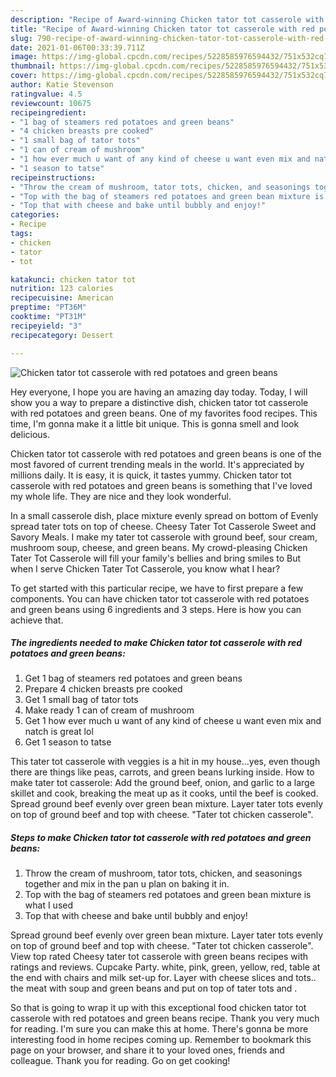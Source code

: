 ```yaml
---
description: "Recipe of Award-winning Chicken tator tot casserole with red potatoes and green beans"
title: "Recipe of Award-winning Chicken tator tot casserole with red potatoes and green beans"
slug: 790-recipe-of-award-winning-chicken-tator-tot-casserole-with-red-potatoes-and-green-beans
date: 2021-01-06T00:33:39.711Z
image: https://img-global.cpcdn.com/recipes/5228585976594432/751x532cq70/chicken-tator-tot-casserole-with-red-potatoes-and-green-beans-recipe-main-photo.jpg
thumbnail: https://img-global.cpcdn.com/recipes/5228585976594432/751x532cq70/chicken-tator-tot-casserole-with-red-potatoes-and-green-beans-recipe-main-photo.jpg
cover: https://img-global.cpcdn.com/recipes/5228585976594432/751x532cq70/chicken-tator-tot-casserole-with-red-potatoes-and-green-beans-recipe-main-photo.jpg
author: Katie Stevenson
ratingvalue: 4.5
reviewcount: 10675
recipeingredient:
- "1 bag of steamers red potatoes and green beans"
- "4 chicken breasts pre cooked"
- "1 small bag of tator tots"
- "1 can of cream of mushroom"
- "1 how ever much u want of any kind of cheese u want even mix and natch is great lol"
- "1 season to tatse"
recipeinstructions:
- "Throw the cream of mushroom, tator tots, chicken, and seasonings together and mix in the pan u plan on baking it in."
- "Top with the bag of steamers red potatoes and green bean mixture is what I used"
- "Top that with cheese and bake until bubbly and enjoy!"
categories:
- Recipe
tags:
- chicken
- tator
- tot

katakunci: chicken tator tot 
nutrition: 123 calories
recipecuisine: American
preptime: "PT36M"
cooktime: "PT31M"
recipeyield: "3"
recipecategory: Dessert

---
```



![Chicken tator tot casserole with red potatoes and green beans](https://img-global.cpcdn.com/recipes/5228585976594432/751x532cq70/chicken-tator-tot-casserole-with-red-potatoes-and-green-beans-recipe-main-photo.jpg)

Hey everyone, I hope you are having an amazing day today. Today, I will show you a way to prepare a distinctive dish, chicken tator tot casserole with red potatoes and green beans. One of my favorites food recipes. This time, I'm gonna make it a little bit unique. This is gonna smell and look delicious.

Chicken tator tot casserole with red potatoes and green beans is one of the most favored of current trending meals in the world. It's appreciated by millions daily. It is easy, it is quick, it tastes yummy. Chicken tator tot casserole with red potatoes and green beans is something that I've loved my whole life. They are nice and they look wonderful.

In a small casserole dish, place mixture evenly spread on bottom of Evenly spread tater tots on top of cheese. Cheesy Tater Tot Casserole Sweet and Savory Meals. I make my tater tot casserole with ground beef, sour cream, mushroom soup, cheese, and green beans. My crowd-pleasing Chicken Tater Tot Casserole will fill your family&#39;s bellies and bring smiles to But when I serve Chicken Tater Tot Casserole, you know what I hear?


To get started with this particular recipe, we have to first prepare a few components. You can have chicken tator tot casserole with red potatoes and green beans using 6 ingredients and 3 steps. Here is how you can achieve that.

<!--inarticleads1-->

##### The ingredients needed to make Chicken tator tot casserole with red potatoes and green beans:

1. Get 1 bag of steamers red potatoes and green beans
1. Prepare 4 chicken breasts pre cooked
1. Get 1 small bag of tator tots
1. Make ready 1 can of cream of mushroom
1. Get 1 how ever much u want of any kind of cheese u want even mix and natch is great lol
1. Get 1 season to tatse


This tater tot casserole with veggies is a hit in my house…yes, even though there are things like peas, carrots, and green beans lurking inside. How to make tater tot casserole: Add the ground beef, onion, and garlic to a large skillet and cook, breaking the meat up as it cooks, until the beef is cooked. Spread ground beef evenly over green bean mixture. Layer tater tots evenly on top of ground beef and top with cheese. &#34;Tater tot chicken casserole&#34;. 

<!--inarticleads2-->

##### Steps to make Chicken tator tot casserole with red potatoes and green beans:

1. Throw the cream of mushroom, tator tots, chicken, and seasonings together and mix in the pan u plan on baking it in.
1. Top with the bag of steamers red potatoes and green bean mixture is what I used
1. Top that with cheese and bake until bubbly and enjoy!


Spread ground beef evenly over green bean mixture. Layer tater tots evenly on top of ground beef and top with cheese. &#34;Tater tot chicken casserole&#34;. View top rated Cheesy tater tot casserole with green beans recipes with ratings and reviews. Cupcake Party. white, pink, green, yellow, red, table at the end with chairs and milk set-up for. Layer with cheese slices and tots.. the meat with soup and green beans and put on top of tater tots and . 

So that is going to wrap it up with this exceptional food chicken tator tot casserole with red potatoes and green beans recipe. Thank you very much for reading. I'm sure you can make this at home. There's gonna be more interesting food in home recipes coming up. Remember to bookmark this page on your browser, and share it to your loved ones, friends and colleague. Thank you for reading. Go on get cooking!
